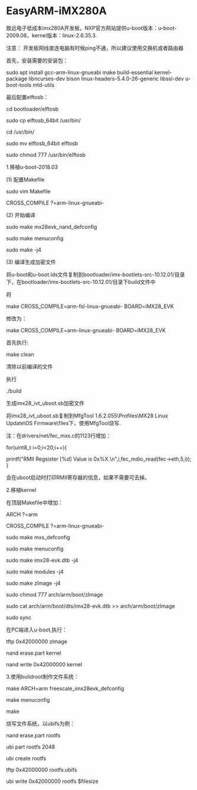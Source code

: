 # EasyARM-iMX280A
致远电子低成本imx280A开发板，NXP官方网站提供u-boot版本：u-boot-2009.08，kernel版本：linux-2.6.35.3.

注意： 开发板网线直连电脑有时候ping不通，所以建议使用交换机或者路由器

首先，安装需要的安装包：

sudo apt install gcc-arm-linux-gnueabi make build-essential kernel-package libncurses-dev bison linux-headers-5.4.0-26-generic libssl-dev u-boot-tools mtd-utils

最后配置elftosb：

cd bootloader/elftosb

sudo cp elftosb_64bit /usr/bin/

cd /usr/bin/

sudo mv elftosb_64bit elftosb

sudo chmod 777 /usr/bin/elftosb

1.移植u-boot-2018.03

(1) 配置Makefile

sudo vim Makefile

CROSS_COMPILE ?=arm-linux-gnueabi-

(2) 开始编译

sudo make mx28evk_nand_defconfig

sudo make menuconfig

sudo make -j4

(3) 编译生成加密文件

将u-boot和u-boot.lds文件复制到bootloader/imx-bootlets-src-10.12.01/目录下，在bootloader/imx-bootlets-src-10.12.01/目录下build文件中

将

make CROSS_COMPILE=arm-fsl-linux-gnueabi- BOARD=iMX28_EVK

修改为：

make CROSS_COMPILE=arm-linux-gnueabi- BOARD=iMX28_EVK

首先执行:

make clean

清除以前编译的文件

执行

./build

生成imx28_ivt_uboot.sb加密文件

将imx28_ivt_uboot.sb复制到MfgTool 1.6.2.055\Profiles\MX28 Linux Update\OS Firmware\files下，使用MfgTool烧写.

注：在drivers/net/fec_mxs.c的1123行增加：

for(uint8_t i=0;i<20;i++){

printf("RMII Regsister [%d] Value is 0x%X.\n",i,fec_mdio_read(fec->eth,5,i));
}

会在uboot启动时打印RMII寄存器的信息，如果不需要可去掉。

2.移植kernel

在顶层Makefile中增加：

ARCH ?=arm

CROSS_COMPILE ?=arm-linux-gnueabi-

sudo make mxs_defconfig

sudo make menuconfig

sudo make imx28-evk.dtb -j4

sudo make modules -j4

sudo make zImage -j4

sudo chmod 777 arch/arm/boot/zImage

sudo cat arch/arm/boot/dts/imx28-evk.dtb >> arch/arm/boot/zImage

sudo sync

在PC端进入u-boot,执行：

tftp 0x42000000 zImage

nand erase.part kernel

nand write 0x42000000 kernel

3.使用buildroot制作文件系统：

make ARCH=arm freescale_imx28evk_defconfig

make menuconfig

make

烧写文件系统，以ubifs为例：

nand erase.part rootfs

ubi part rootfs 2048

ubi create rootfs

tftp 0x42000000 rootfs.ubifs

ubi write 0x42000000 rootfs $filesize
